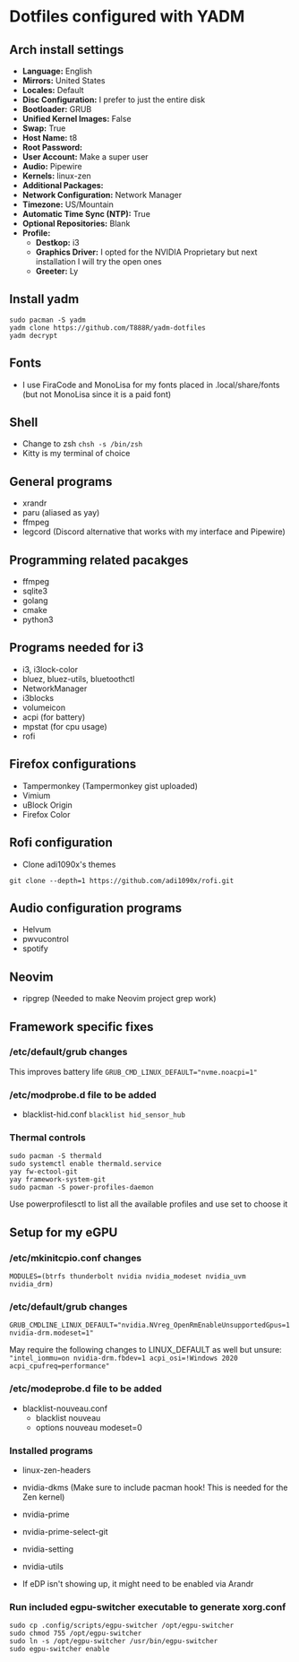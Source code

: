# Dotfiles configured with YADM

## Arch install settings
- **Language:** English
- **Mirrors:** United States
- **Locales:** Default
- **Disc Configuration:** I prefer to just the entire disk
- **Bootloader:** GRUB
- **Unified Kernel Images:** False
- **Swap:** True
- **Host Name:** t8
- **Root Password:**
- **User Account:** Make a super user
- **Audio:** Pipewire
- **Kernels:** linux-zen
- **Additional Packages:** 
- **Network Configuration:** Network Manager
- **Timezone:** US/Mountain
- **Automatic Time Sync (NTP):** True
- **Optional Repositories:** Blank
- **Profile:**
    - **Destkop:** i3
    - **Graphics Driver:** I opted for the NVIDIA Proprietary but next installation I will try the open ones
    - **Greeter:** Ly

## Install yadm

```
sudo pacman -S yadm
yadm clone https://github.com/T888R/yadm-dotfiles
yadm decrypt
```

## Fonts
- I use FiraCode and MonoLisa for my fonts placed in .local/share/fonts 
(but not MonoLisa since it is a paid font)

## Shell
- Change to zsh
`chsh -s /bin/zsh`
- Kitty is my terminal of choice

## General programs
- xrandr
- paru (aliased as yay)
- ffmpeg
- legcord (Discord alternative that works with my interface and Pipewire)

## Programming related pacakges
- ffmpeg
- sqlite3
- golang
- cmake
- python3

## Programs needed for i3
- i3, i3lock-color
- bluez, bluez-utils, bluetoothctl
- NetworkManager
- i3blocks
- volumeicon
- acpi (for battery)
- mpstat (for cpu usage)
- rofi

## Firefox configurations
- Tampermonkey (Tampermonkey gist uploaded)
- Vimium
- uBlock Origin
- Firefox Color

## Rofi configuration
- Clone adi1090x's themes 
```
git clone --depth=1 https://github.com/adi1090x/rofi.git
```

## Audio configuration programs
- Helvum
- pwvucontrol
- spotify

## Neovim
- ripgrep (Needed to make Neovim project grep work)

## Framework specific fixes

### /etc/default/grub changes
This improves battery life
`GRUB_CMD_LINUX_DEFAULT="nvme.noacpi=1"`

### /etc/modprobe.d file to be added
- blacklist-hid.conf
`blacklist hid_sensor_hub`

### Thermal controls

```
sudo pacman -S thermald
sudo systemctl enable thermald.service
yay fw-ectool-git
yay framework-system-git
sudo pacman -S power-profiles-daemon
```

Use powerprofilesctl to list all the available profiles and use set to choose it

## Setup for my eGPU

### /etc/mkinitcpio.conf changes
`MODULES=(btrfs thunderbolt nvidia nvidia_modeset nvidia_uvm nvidia_drm)`

### /etc/default/grub changes
`GRUB_CMDLINE_LINUX_DEFAULT="nvidia.NVreg_OpenRmEnableUnsupportedGpus=1 nvidia-drm.modeset=1"`

May require the following changes to LINUX_DEFAULT as well but unsure: 
`"intel_iommu=on nvidia-drm.fbdev=1 acpi_osi=!Windows 2020 acpi_cpufreq=performance"`

### /etc/modeprobe.d file to be added
- blacklist-nouveau.conf
    - blacklist nouveau
    - options nouveau modeset=0

### Installed programs
- linux-zen-headers
- nvidia-dkms (Make sure to include pacman hook! This is needed for the Zen kernel)
- nvidia-prime
- nvidia-prime-select-git
- nvidia-setting
- nvidia-utils

- If eDP isn't showing up, it might need to be enabled via Arandr

### Run included egpu-switcher executable to generate xorg.conf

```
sudo cp .config/scripts/egpu-switcher /opt/egpu-switcher
sudo chmod 755 /opt/egpu-switcher
sudo ln -s /opt/egpu-switcher /usr/bin/egpu-switcher
sudo egpu-switcher enable
```
